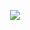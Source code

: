 <p align="center">
  <img src="https://readme-typing-svg.demolab.com?font=Capriola&size=40&duration=4000&pause=450&color=00FFFF&background=FFFFAA0&center=true&random=false&width=600&height=100&lines= Sholwatan Yuk;Jangan Lupa Bersyukur" />
</p>
